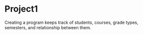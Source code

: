 # Project1
Creating a program keeps track of students, courses, grade types, semesters, and relationship between them. 
